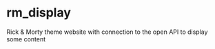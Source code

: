 # rm_display
Rick &amp; Morty theme website with connection to the open API to display some content

